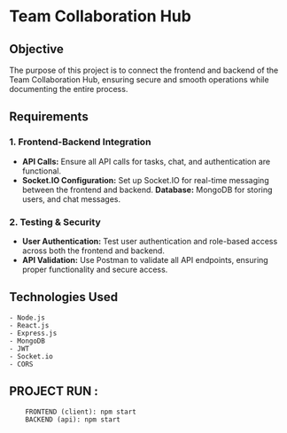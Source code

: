 # Team Collaboration Hub

## Objective
The purpose of this project is to connect the frontend and backend of the Team Collaboration Hub, ensuring secure and smooth operations while documenting the entire process.

## Requirements

### 1. Frontend-Backend Integration
- **API Calls:** Ensure all API calls for tasks, chat, and authentication are functional.
- **Socket.IO Configuration:** Set up Socket.IO for real-time messaging between the frontend and backend.
**Database:** MongoDB for storing users, and chat messages.

### 2. Testing & Security
- **User Authentication:** Test user authentication and role-based access across both the frontend and backend.
- **API Validation:** Use Postman to validate all API endpoints, ensuring proper functionality and secure access.


## Technologies Used
    - Node.js
    - React.js
    - Express.js
    - MongoDB
    - JWT
    - Socket.io
    - CORS

## PROJECT RUN : 
        FRONTEND (client): npm start
        BACKEND (api): npm start
